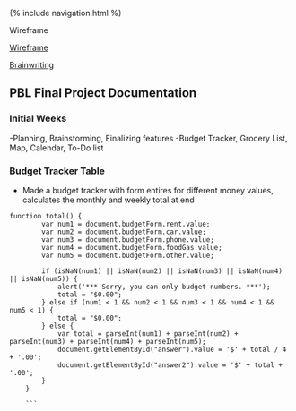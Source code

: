 {% include navigation.html %}

Wireframe

[Wireframe](https://www.figma.com/file/GR7a3HWdAPiNaj1hV8ryXD/Wireframe-Tri-3?node-id=0%3A1)

[Brainwriting](https://docs.google.com/document/d/17YyLoAyvybri-im0QEUe5gXrXrxKp6mghYwbyYo1NWk/edit?usp=sharing)

## PBL Final Project Documentation

### Initial Weeks

-Planning, Brainstorming, Finalizing features
  -Budget Tracker, Grocery List, Map, Calendar, To-Do list
  
### Budget Tracker Table

- Made a budget tracker with form entires for different money values, calculates the monthly and weekly total at end

```
function total() {
        var num1 = document.budgetForm.rent.value;
        var num2 = document.budgetForm.car.value;
        var num3 = document.budgetForm.phone.value;
        var num4 = document.budgetForm.foodGas.value;
        var num5 = document.budgetForm.other.value;

        if (isNaN(num1) || isNaN(num2) || isNaN(num3) || isNaN(num4) || isNaN(num5)) {
            alert('*** Sorry, you can only budget numbers. ***');
            total = "$0.00";
        } else if (num1 < 1 && num2 < 1 && num3 < 1 && num4 < 1 && num5 < 1) {
            total = "$0.00";
        } else {
            var total = parseInt(num1) + parseInt(num2) + parseInt(num3) + parseInt(num4) + parseInt(num5);
            document.getElementById("answer").value = '$' + total / 4 + '.00';
            document.getElementById("answer2").value = '$' + total + '.00';
        }
    }
    
    ```
  
    


